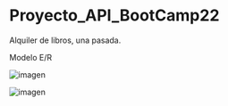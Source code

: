 # Proyecto_API_BootCamp22

Alquiler de libros, una pasada.


Modelo E/R

![imagen](https://user-images.githubusercontent.com/9555509/172028157-1d9939ad-4424-45ab-a1d6-dfc2052cb05e.png)


![imagen](https://user-images.githubusercontent.com/9555509/170802825-a760912f-0711-4bea-9478-6e46334072c1.png)
